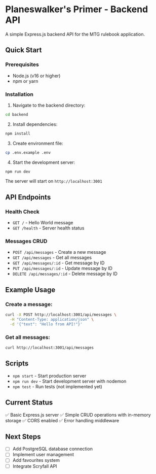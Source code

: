 # Planeswalker's Primer - Backend API

A simple Express.js backend API for the MTG rulebook application.

## Quick Start

### Prerequisites
- Node.js (v16 or higher)
- npm or yarn

### Installation

1. Navigate to the backend directory:
```bash
cd backend
```

2. Install dependencies:
```bash
npm install
```

3. Create environment file:
```bash
cp .env.example .env
```

4. Start the development server:
```bash
npm run dev
```

The server will start on `http://localhost:3001`

## API Endpoints

### Health Check
- `GET /` - Hello World message
- `GET /health` - Server health status

### Messages CRUD
- `POST /api/messages` - Create a new message
- `GET /api/messages` - Get all messages
- `GET /api/messages/:id` - Get message by ID
- `PUT /api/messages/:id` - Update message by ID
- `DELETE /api/messages/:id` - Delete message by ID

## Example Usage

### Create a message:
```bash
curl -X POST http://localhost:3001/api/messages \
  -H "Content-Type: application/json" \
  -d '{"text": "Hello from API!"}'
```

### Get all messages:
```bash
curl http://localhost:3001/api/messages
```

## Scripts

- `npm start` - Start production server
- `npm run dev` - Start development server with nodemon
- `npm test` - Run tests (not implemented yet)

## Current Status

✅ Basic Express.js server
✅ Simple CRUD operations with in-memory storage
✅ CORS enabled
✅ Error handling middleware

## Next Steps

- [ ] Add PostgreSQL database connection
- [ ] Implement user management
- [ ] Add favourites system
- [ ] Integrate Scryfall API